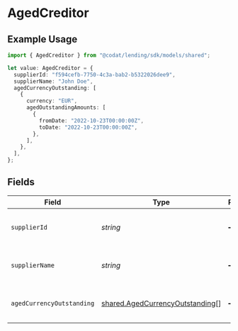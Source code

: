 # AgedCreditor

## Example Usage

```typescript
import { AgedCreditor } from "@codat/lending/sdk/models/shared";

let value: AgedCreditor = {
  supplierId: "f594cefb-7750-4c3a-bab2-b5322026dee9",
  supplierName: "John Doe",
  agedCurrencyOutstanding: [
    {
      currency: "EUR",
      agedOutstandingAmounts: [
        {
          fromDate: "2022-10-23T00:00:00Z",
          toDate: "2022-10-23T00:00:00Z",
        },
      ],
    },
  ],
};
```

## Fields

| Field                                                                                     | Type                                                                                      | Required                                                                                  | Description                                                                               | Example                                                                                   |
| ----------------------------------------------------------------------------------------- | ----------------------------------------------------------------------------------------- | ----------------------------------------------------------------------------------------- | ----------------------------------------------------------------------------------------- | ----------------------------------------------------------------------------------------- |
| `supplierId`                                                                              | *string*                                                                                  | :heavy_minus_sign:                                                                        | Supplier ID of the aged creditor.                                                         | f594cefb-7750-4c3a-bab2-b5322026dee9                                                      |
| `supplierName`                                                                            | *string*                                                                                  | :heavy_minus_sign:                                                                        | Supplier name of the aged creditor.                                                       | John Doe                                                                                  |
| `agedCurrencyOutstanding`                                                                 | [shared.AgedCurrencyOutstanding](../../../sdk/models/shared/agedcurrencyoutstanding.md)[] | :heavy_minus_sign:                                                                        | Array of aged creditors by currency.                                                      |                                                                                           |